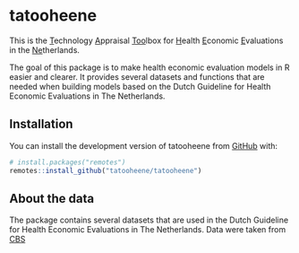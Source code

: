 
<!-- README.md is generated from README.Rmd. Please edit that file -->

# tatooheene

This is the <u>T</u>echnology <u>A</u>ppraisal <u>Too</u>lbox for
<u>H</u>ealth <u>E</u>conomic <u>E</u>valuations in the
<u>Ne</u>therlands.

The goal of this package is to make health economic evaluation models in
R easier and clearer. It provides several datasets and functions that
are needed when building models based on the Dutch Guideline for Health
Economic Evaluations in The Netherlands.

## Installation

You can install the development version of tatooheene from
[GitHub](https://github.com/) with:

``` r
# install.packages("remotes")
remotes::install_github("tatooheene/tatooheene")
```

## About the data

The package contains several datasets that are used in the Dutch
Guideline for Health Economic Evaluations in The Netherlands. Data were
taken from [CBS](www.cbs.nl)
